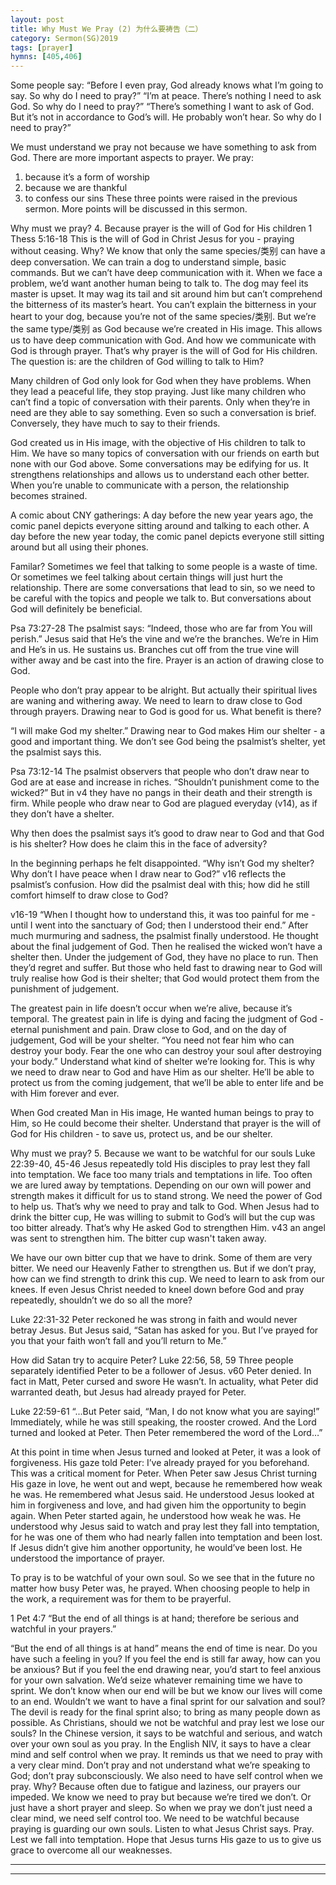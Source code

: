 ```yaml
---
layout: post
title: Why Must We Pray (2) 为什么要祷告（二）
category: Sermon(SG)2019
tags: [prayer]
hymns: [405,406]
---
```


Some people say:
“Before I even pray, God already knows what I’m going to say. So why do I need to pray?”
“I’m at peace. There’s nothing I need to ask God. So why do I need to pray?”
“There’s something I want to ask of God. But it’s not in accordance to God’s will. He probably won’t hear. So why do I need to pray?”

We must understand we pray not because we have something to ask from God. There are more important aspects to prayer. We pray:
1. because it’s a form of worship
2. because we are thankful
3. to confess our sins
These three points were raised in the previous sermon. More points will be discussed in this sermon.

Why must we pray?
4. Because prayer is the will of God for His children
1 Thess 5:16-18
This is the will of God in Christ Jesus for you - praying without ceasing. Why? We know that only the same species/类别 can have a deep conversation. We can train a dog to understand simple, basic commands. But we can’t have deep communication with it. When we face a problem, we’d want another human being to talk to. The dog may feel its master is upset. It may wag its tail and sit around him but can’t comprehend the bitterness of its master’s heart. You can’t explain the bitterness in your heart to your dog, because you’re not of the same species/类别. But we’re the same type/类别 as God because we’re created in His image. This allows us to have deep communication with God. And how we communicate with God is through prayer. That’s why prayer is the will of God for His children. The question is: are the children of God willing to talk to Him?

Many children of God only look for God when they have problems. When they lead a peaceful life, they stop praying. Just like many children who can’t find a topic of conversation with their parents. Only when they’re in need are they able to say something. Even so such a conversation is brief. Conversely, they have much to say to their friends. 

God created us in His image, with the objective of His children to talk to Him. We have so many topics of conversation with our friends on earth but none with our God above. Some conversations may be edifying for us. It strengthens relationships and allows us to understand each other better. When you’re unable to communicate with a person, the relationship becomes strained. 

A comic about CNY gatherings:
A day before the new year years ago, the comic panel depicts everyone sitting around and talking to each other. A day before the new year today, the comic panel depicts everyone still sitting around but all using their phones.

Familar? Sometimes we feel that talking to some people is a waste of time. Or sometimes we feel talking about certain things will just hurt the relationship. There are some conversations that lead to sin, so we need to be careful with the topics and people we talk to. But conversations about God will definitely be beneficial.

Psa 73:27-28
The psalmist says:
“Indeed, those who are far from You will perish.”
Jesus said that He’s the vine and we’re the branches. We’re in Him and He’s in us. He sustains us. Branches cut off from the true vine will wither away and be cast into the fire. Prayer is an action of drawing close to God. 

People who don’t pray appear to be alright. But actually their spiritual lives are waning and withering away. We need to learn to draw close to God through prayers. Drawing near to God is good for us. What benefit is there?

“I will make God my shelter.”
Drawing near to God makes Him our shelter - a good and important thing. We don’t see God being the psalmist’s shelter, yet the psalmist says this. 

Psa 73:12-14
The psalmist observers that people who don’t draw near to God are at ease and increase in riches. “Shouldn’t punishment come to the wicked?” But in v4 they have no pangs in their death and their strength is firm. While people who draw near to God are plagued everyday (v14), as if they don’t have a shelter. 

Why then does the psalmist says it’s good to draw near to God and that God is his shelter? How does he claim this in the face of adversity?

In the beginning perhaps he felt disappointed. “Why isn’t God my shelter? Why don’t I have peace when I draw near to God?” v16 reflects the psalmist’s confusion. How did the psalmist deal with this; how did he still comfort himself to draw close to God?

v16-19
“When I thought how to understand this, it was too painful for me - until I went into the sanctuary of God; then I understood their end.”
After much murmuring and sadness, the psalmist finally understood. He thought about the final judgement of God. Then he realised the wicked won’t have a shelter then. Under the judgement of God, they have no place to run. Then they’d regret and suffer. But those who held fast to drawing near to God will truly realise how God is their shelter; that God would protect them from the punishment of judgement. 

The greatest pain in life doesn’t occur when we’re alive, because it’s temporal. The greatest pain in life is dying and facing the judgment of God - eternal punishment and pain. Draw close to God, and on the day of judgement, God will be your shelter. “You need not fear him who can destroy your body. Fear the one who can destroy your soul after destroying your body.” Understand what kind of shelter we’re looking for. This is why we need to draw near to God and have Him as our shelter. He’ll be able to protect us from the coming judgement, that we’ll be able to enter life and be with Him forever and ever. 

When God created Man in His image, He wanted human beings to pray to Him, so He could become their shelter. Understand that prayer is the will of God for His children - to save us, protect us, and be our shelter. 

Why must we pray?
5. Because we want to be watchful for our souls
Luke 22:39-40, 45-46
Jesus repeatedly told His disciples to pray lest they fall into temptation. We face too many trials and temptations in life. Too often we are lured away by temptations. Depending on our own will power and strength makes it difficult for us to stand strong. We need the power of God to help us. That’s why we need to pray and talk to God. When Jesus had to drink the bitter cup, He was willing to submit to God’s will but the cup was too bitter already. That’s why He asked God to strengthen Him. 
v43 an angel was sent to strengthen him. The bitter cup wasn't taken away. 

We have our own bitter cup that we have to drink. Some of them are very bitter. We need our Heavenly Father to strengthen us. But if we don’t pray, how can we find strength to drink this cup. We need to learn to ask from our knees. If even Jesus Christ needed to kneel down before God and pray repeatedly, shouldn’t we do so all the more?

Luke 22:31-32
Peter reckoned he was strong in faith and would never betray Jesus. But Jesus said, “Satan has asked for you. But I’ve prayed for you that your faith won’t fall and you’ll return to Me.”

How did Satan try to acquire Peter?
Luke 22:56, 58, 59
Three people separately identified Peter to be a follower of Jesus. v60 Peter denied. In fact in Matt, Peter cursed and swore He wasn’t. In actuality, what Peter did warranted death, but Jesus had already prayed for Peter.

Luke 22:59-61
“...But Peter said, “Man, I do not know what you are saying!”
Immediately, while he was still speaking, the rooster crowed. And the Lord turned and looked at Peter. Then Peter remembered the word of the Lord…”

At this point in time when Jesus turned and looked at Peter, it was a look of forgiveness. His gaze told Peter: I’ve already prayed for you beforehand. 
This was a critical moment for Peter. When Peter saw Jesus Christ turning His gaze in love, he went out and wept, because he remembered how weak he was. He remembered what Jesus said. He understood Jesus looked at him in forgiveness and love, and had given him the opportunity to begin again. When Peter started again, he understood how weak he was. He understood why Jesus said to watch and pray lest they fall into temptation, for he was one of them who had nearly fallen into temptation and been lost. If Jesus didn’t give him another opportunity, he would’ve been lost. He understood the importance of prayer.

To pray is to be watchful of your own soul. So we see that in the future no matter how busy Peter was, he prayed. When choosing people to help in the work, a requirement was for them to be prayerful.

1 Pet 4:7
“But the end of all things is at hand; therefore be serious and watchful in your prayers.”

“But the end of all things is at hand” means the end of time is near. Do you have such a feeling in you? If you feel the end is still far away, how can you be anxious? But if you feel the end drawing near, you’d start to feel anxious for your own salvation. We’d seize whatever remaining time we have to sprint. We don’t know when our end will be but we know our lives will come to an end. Wouldn’t we want to have a final sprint for our salvation and soul? The devil is ready for the final sprint also; to bring as many people down as possible. As Christians, should we not be watchful and pray lest we lose our souls? In the Chinese version, it says to be watchful and serious, and watch over your own soul as you pray. In the English NIV, it says to have a clear mind and self control when we pray. It reminds us that we need to pray with a very clear mind. Don’t pray and not understand what we’re speaking to God; don’t pray subconsciously. We also need to have self control when we pray. Why? Because often due to fatigue and laziness, our prayers our impeded. We know we need to pray but because we’re tired we don’t. Or just have a short prayer and sleep. So when we pray we don’t just need a clear mind, we need self control too. We need to be watchful because praying is guarding our own souls. Listen to what Jesus Christ says. Pray. Lest we fall into temptation. Hope that Jesus turns His gaze to us to give us grace to overcome all our weaknesses.



----
****
